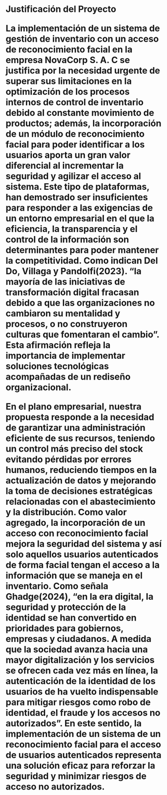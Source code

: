 <h1>Justificación del Proyecto</hi>
<p>La implementación de un sistema de gestión de inventario con un acceso de reconocimiento facial en la empresa NovaCorp S. A. C se justifica por la necesidad urgente de superar sus limitaciones  en la optimización de los procesos internos de control de inventario debido al constante movimiento de productos; además, la incorporación de un módulo de reconocimiento facial para poder identificar a los usuarios aporta un gran valor diferencial al incrementar la seguridad y agilizar el acceso al sistema. Este tipo de plataformas, han demostrado ser insuficientes para responder a las exigencias de un entorno empresarial en el que la eficiencia, la transparencia y el control de la información son determinantes para poder mantener la competitividad. Como indican Del Do, Villaga y Pandolfi(2023). “la mayoría de las iniciativas de transformación digital fracasan debido a que las organizaciones no cambiaron su mentalidad y procesos, o no construyeron culturas que fomentaran el cambio”. Esta afirmación refleja la importancia de implementar soluciones tecnológicas acompañadas de un rediseño organizacional.</p>

<p>En el plano empresarial, nuestra propuesta responde a la necesidad de garantizar una administración eficiente de sus recursos, teniendo un control más preciso del stock evitando pérdidas por errores humanos, reduciendo tiempos en la actualización de datos y mejorando la toma de decisiones estratégicas relacionadas con el abastecimiento y la distribución.
Como valor agregado, la incorporación de un acceso con reconocimiento facial mejora la seguridad del sistema y así solo aquellos usuarios autenticados de forma facial tengan el acceso a la información que se maneja en el inventario. Como señala Ghadge(2024), “en la era digital, la seguridad y protección de la identidad se han convertido en prioridades para gobiernos, empresas y ciudadanos. A medida que la sociedad avanza hacia una mayor digitalización y los servicios se ofrecen cada vez más en línea, la autenticación de la identidad de los usuarios de ha vuelto indispensable para mitigar riesgos como robo de identidad, el fraude y los accesos no autorizados”. En este sentido, la implementación de un sistema de un reconocimiento facial para el acceso de usuarios autenticados representa una solución eficaz para reforzar la seguridad y minimizar riesgos de acceso no autorizados.</p>